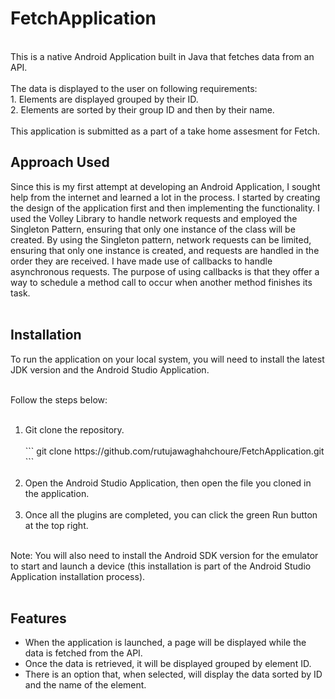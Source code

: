 # FetchApplication<br>
<br>
This is a native Android Application built in Java that fetches data from an API. <br><br>
The data is displayed to the user on following requirements:<br>
1. Elements are displayed grouped by their ID.<br>
2. Elements are sorted by their group ID and then by their name.<br><br>
This application is submitted as a part of a take home assesment for Fetch. <br>

## Approach Used<br>
Since this is my first attempt at developing an Android Application, I sought help from the internet and learned a lot in the process. I started by creating the design of the application first and then implementing the functionality. I used the Volley Library to handle network requests and employed the Singleton Pattern, ensuring that only one instance of the class will be created. By using the Singleton pattern, network requests can be limited, ensuring that only one instance is created, and requests are handled in the order they are received. I have made use of callbacks to handle asynchronous requests. The purpose of using callbacks is that they offer a way to schedule a method call to occur when another method finishes its task.<br><br>

## Installation<br>
To run the application on your local system, you will need to install the latest JDK version and the Android Studio Application.<br><br>

Follow the steps below:<br><br>
<ol>
<li>Git clone the repository.<br><br> 
   ```
   git clone https://github.com/rutujawaghahchoure/FetchApplication.git
   ```
</li>
<br>
<li>Open the Android Studio Application, then open the file you cloned in the application.<br><br></li>

<li>Once all the plugins are completed, you can click the green Run button at the top right.<br><br></li>

</ol>
Note: You will also need to install the Android SDK version for the emulator to start and launch a device (this installation is part of the Android Studio Application installation process).<br><br>


## Features<br>
<ul>
<li>When the application is launched, a page will be displayed while the data is fetched from the API.</li>
<li>Once the data is retrieved, it will be displayed grouped by element ID.</li>
<li>There is an option that, when selected, will display the data sorted by ID and the name of the element.</li>
</ul>




